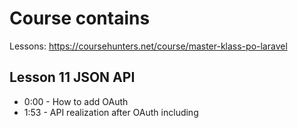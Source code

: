 # Course contains

Lessons: https://coursehunters.net/course/master-klass-po-laravel

## Lesson 11 JSON API

- 0:00 - How to add OAuth 
- 1:53 - API realization after OAuth including
